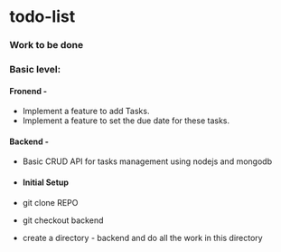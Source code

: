 # todo-list

### Work to be done

### Basic level:

#### Fronend - 
- Implement a feature to add Tasks.
- Implement a feature to set the due date for these tasks.

#### Backend - 
- Basic CRUD API for tasks management using nodejs and mongodb

- #### Initial Setup
- git clone REPO
- git checkout backend
- create a directory - backend and do all the work in this directory


